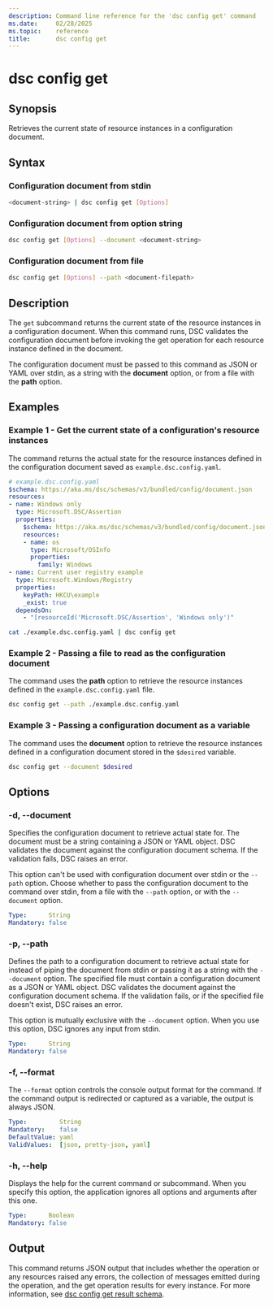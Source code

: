 ```yaml
---
description: Command line reference for the 'dsc config get' command
ms.date:     02/28/2025
ms.topic:    reference
title:       dsc config get
---
```


# dsc config get

## Synopsis

Retrieves the current state of resource instances in a configuration document.

## Syntax

### Configuration document from stdin

```sh
<document-string> | dsc config get [Options]
```

### Configuration document from option string

```sh
dsc config get [Options] --document <document-string>
```

### Configuration document from file

```sh
dsc config get [Options] --path <document-filepath>
```

## Description

The `get` subcommand returns the current state of the resource instances in a configuration
document. When this command runs, DSC validates the configuration document before invoking the get
operation for each resource instance defined in the document.

The configuration document must be passed to this command as JSON or YAML over stdin, as a string
with the **document** option, or from a file with the **path** option.

## Examples

### Example 1 - Get the current state of a configuration's resource instances

The command returns the actual state for the resource instances defined in the configuration
document saved as `example.dsc.config.yaml`.

```yaml
# example.dsc.config.yaml
$schema: https://aka.ms/dsc/schemas/v3/bundled/config/document.json
resources:
- name: Windows only
  type: Microsoft.DSC/Assertion
  properties:
    $schema: https://aka.ms/dsc/schemas/v3/bundled/config/document.json
    resources:
    - name: os
      type: Microsoft/OSInfo
      properties:
        family: Windows
- name: Current user registry example
  type: Microsoft.Windows/Registry
  properties:
    keyPath: HKCU\example
    _exist: true
  dependsOn:
    - "[resourceId('Microsoft.DSC/Assertion', 'Windows only')"
```

```sh
cat ./example.dsc.config.yaml | dsc config get
```

### Example 2 - Passing a file to read as the configuration document

The command uses the **path** option to retrieve the resource instances defined in the
`example.dsc.config.yaml` file.

```sh
dsc config get --path ./example.dsc.config.yaml
```

### Example 3 - Passing a configuration document as a variable

The command uses the **document** option to retrieve the resource instances defined in a
configuration document stored in the `$desired` variable.

```sh
dsc config get --document $desired
```

## Options

### -d, --document

Specifies the configuration document to retrieve actual state for. The document must be a string
containing a JSON or YAML object. DSC validates the document against the configuration document
schema. If the validation fails, DSC raises an error.

This option can't be used with configuration document over stdin or the `--path` option. Choose
whether to pass the configuration document to the command over stdin, from a file with the `--path`
option, or with the `--document` option.

```yaml
Type:      String
Mandatory: false
```

### -p, --path

Defines the path to a configuration document to retrieve actual state for instead of piping the
document from stdin or passing it as a string with the `--document` option. The specified file must
contain a configuration document as a JSON or YAML object. DSC validates the document against the
configuration document schema. If the validation fails, or if the specified file doesn't exist, DSC
raises an error.

This option is mutually exclusive with the `--document` option. When you use this option, DSC
ignores any input from stdin.

```yaml
Type:      String
Mandatory: false
```

### -f, --format

The `--format` option controls the console output format for the command. If the command output is
redirected or captured as a variable, the output is always JSON.

```yaml
Type:         String
Mandatory:    false
DefaultValue: yaml
ValidValues:  [json, pretty-json, yaml]
```

### -h, --help

Displays the help for the current command or subcommand. When you specify this option, the
application ignores all options and arguments after this one.

```yaml
Type:      Boolean
Mandatory: false
```

## Output

This command returns JSON output that includes whether the operation or any resources raised any
errors, the collection of messages emitted during the operation, and the get operation results for
every instance. For more information, see [dsc config get result schema][01].

[01]: ../../schemas/outputs/config/get.md
